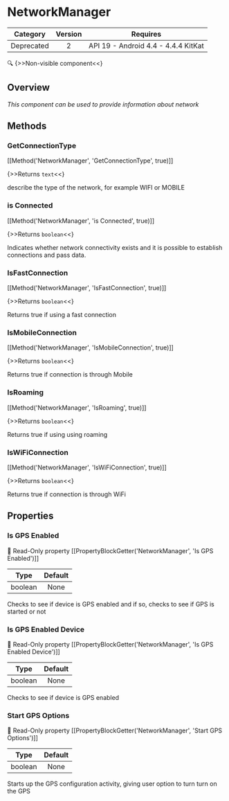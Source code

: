 # NetworkManager

| Category | Version | Requires |
|:--------:|:-------:|:--------:|
|Deprecated|2|API 19 - Android 4.4 - 4.4.4 KitKat|

:mag: {>>Non-visible component<<}

## Overview

_This component can be used to provide information about network_

## Methods

### GetConnectionType

[[Method('NetworkManager', 'GetConnectionType', true)]]

{>>Returns `text`<<}

describe the type of the network, for example WIFI or MOBILE

### is Connected

[[Method('NetworkManager', 'is Connected', true)]]

{>>Returns `boolean`<<}

Indicates whether network connectivity exists and it is possible to establish connections and pass data.

### IsFastConnection

[[Method('NetworkManager', 'IsFastConnection', true)]]

{>>Returns `boolean`<<}

Returns true if using a fast connection

### IsMobileConnection

[[Method('NetworkManager', 'IsMobileConnection', true)]]

{>>Returns `boolean`<<}

Returns true if connection is through Mobile

### IsRoaming

[[Method('NetworkManager', 'IsRoaming', true)]]

{>>Returns `boolean`<<}

Returns true if using using roaming

### IsWiFiConnection

[[Method('NetworkManager', 'IsWiFiConnection', true)]]

{>>Returns `boolean`<<}

Returns true if connection is through WiFi

## Properties

### Is GPS Enabled



:eyes: Read-Only property
[[PropertyBlockGetter('NetworkManager', 'Is GPS Enabled')]]

| Type | Default |
|:----:|:-------:|
|boolean|None|

Checks to see if device is GPS enabled and if so, checks to see if GPS is started or not

### Is GPS Enabled Device



:eyes: Read-Only property
[[PropertyBlockGetter('NetworkManager', 'Is GPS Enabled Device')]]

| Type | Default |
|:----:|:-------:|
|boolean|None|

Checks to see if device is GPS enabled

### Start GPS Options



:eyes: Read-Only property
[[PropertyBlockGetter('NetworkManager', 'Start GPS Options')]]

| Type | Default |
|:----:|:-------:|
|boolean|None|

Starts up the GPS configuration activity, giving user option to turn turn on the GPS